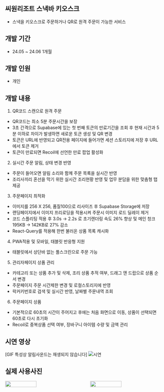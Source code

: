 ## 씨원리조트 스낵바 키오스크
- 스낵을 키오스크로 주문하거나 QR로 원격 주문이 가능한 서비스
## 개발 기간
- 24.05 ~ 24.06 1개월
## 개발 인원
- 개인
## 개발 내용
1.	QR코드 스캔으로 원격 주문
- QR코드는 최소 5분 주문시간을 보장
- 3초 간격으로 Supabase에 있는 첫 번째 토큰의 만료기간을 조회 후 현재 시간과 5분 이하로 차이가 발생하면 새로운 토큰 생성 및 QR 변경
- 토큰은 URL에 반영되고 QR전용 페이지에 들어가면 세션 스토리지에 저장 후 URL에서 토큰 제거
- 토큰이 만료되면 Recoil에 선언한 만료 팝업 활성화
2.	실시간 주문 알림, 상태 변경 반영
- 주문이 들어오면 알림 소리와 함께 주문 목록을 실시간 반영
- 조리사끼리 혼선을 막기 위한 실시간 조리현황 반영 및 업무 분담을 위한 맞춤형 탭 제공
3.	주문페이지 최적화
- 이미지를 256 X 256, 품질100으로 리사이즈 후 Supabase Storage에 저장
- 랜딩페이지에서 이미지 프리로딩을 적용시켜 주문시 이미지 로드 딜레이 제거
- 코드 스플리팅 적용 후 3.0s → 2.2s 로 초기렌더링 속도 26% 향상 및 메인 청크 195KB → 142KB로 27% 감소
- React-Query를 적용해 한번 불러온 상품 목록 캐시화
4.	PWA적용 및 모바일, 태블릿 반응형 지원
- 태블릿에서 상단바 없는 풀스크린으로 주문 가능
5.	관리자페이지 상품 관리
- 카테고리 또는 상품 추가 및 삭제, 조리 상품 추적 여부, 드래그 앤 드랍으로 상품 순서 변경
- 주문페이지 주문 시간제한 변경 및 로컬스토리지에 반영
- 락커키번호로 검색 및 실시간 반영, 날짜별 주문내역 조회
6.	주문페이지 상품
- 기본적으로 60초의 시간이 주어지고 후에는 처음 화면으로 이동, 상품이 선택되면 60초로 다시 초기화
- Recoil로 중복상품 선택 여부, 장바구니 아이템 수량 및 금액 관리

## 시연 영상
[GIF 특성상 알림사운드는 재생되지 않습니다]
![시연](https://github.com/yj2dev/c-one-snackbar-kiosk/assets/72322679/2c5b4d25-a73a-42d9-a3f7-64ddc9f55d55)

## 실제 사용사진
<div style="display: flex; justify-content: space-between;">
  <img src="https://github.com/yj2dev/c-one-snackbar-kiosk/assets/72322679/ee0737f5-a2c0-40e9-b4d6-9b6b8691cd77" width="45%">
  <img src="https://github.com/yj2dev/c-one-snackbar-kiosk/assets/72322679/a4b341bb-513e-4674-853f-6268c0a4791c" width="45%">
</div>

